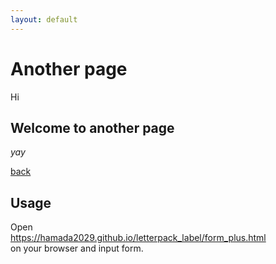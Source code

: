 ```yaml
---
layout: default
---
```

Another page
====

Hi

## Welcome to another page

_yay_

[back](./)

## Usage

Open  
<https://hamada2029.github.io/letterpack_label/form_plus.html>  
on your browser and input form.

